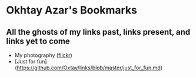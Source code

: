 Okhtay Azar's Bookmarks
=====

## All the ghosts of my links past, links present, and links yet to come

+ My photography ([flickr](https://www.flickr.com/photos/oxtay/))
+ [Just for fun] (https://github.com/Oxtay/links/blob/master/just_for_fun.md)
